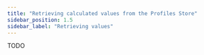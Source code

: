 ```yaml
---
title: "Retrieving calculated values from the Profiles Store"
sidebar_position: 1.5
sidebar_label: "Retrieving values"
---
```


TODO
